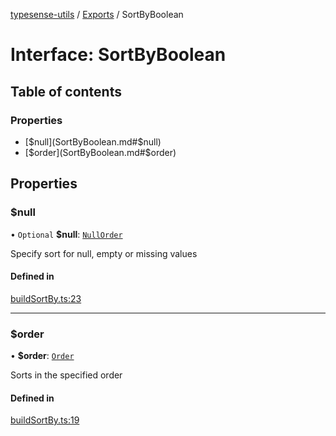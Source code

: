 [typesense-utils](../README.md) / [Exports](../modules.md) / SortByBoolean

# Interface: SortByBoolean

## Table of contents

### Properties

- [$null](SortByBoolean.md#$null)
- [$order](SortByBoolean.md#$order)

## Properties

### $null

• `Optional` **$null**: [`NullOrder`](../enums/NullOrder.md)

Specify sort for null, empty or missing values

#### Defined in

[buildSortBy.ts:23](https://github.com/igrek8/typesense-utils/blob/e2525ef/src/buildSortBy.ts#L23)

___

### $order

• **$order**: [`Order`](../enums/Order.md)

Sorts in the specified order

#### Defined in

[buildSortBy.ts:19](https://github.com/igrek8/typesense-utils/blob/e2525ef/src/buildSortBy.ts#L19)
